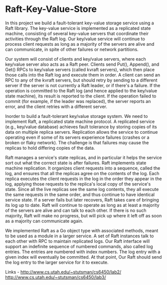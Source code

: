 # Raft-Key-Value-Store

In this project we build a fault-tolerant key-value storage service using a Raft library. The key-value service is implemented as a replicated state machine, consisting of several key-value servers that coordinate their activities through the Raft log. Our key/value service will continue to process client requests as long as a majority of the servers are alive and can communicate, in spite of other failures or network partitions.

Our system will consist of clients and key/value servers, where each key/value server also acts as a Raft peer. Clients send Put(), Append(), and Get() RPCs to key/value servers (called kvraft servers), which then place those calls into the Raft log and execute them in order. A client can send an RPC to any of the kvraft servers, but should retry by sending to a different server if the server is not currently a Raft leader, or if there's a failure. If the operation is committed to the Raft log (and hence applied to the key/value state machine), its result is reported to the client. If the operation failed to commit (for example, if the leader was replaced), the server reports an error, and the client retries with a different server.

Inorder to build a fault-tolerant key/value storage system. We need to implement Raft, a replicated state machine protocol. A replicated service (e.g., key/value database) achieves fault tolerance by storing copies of its data on multiple replica servers. Replication allows the service to continue operating even if some of its servers experience failures (crashes or a broken or flaky network). The challenge is that failures may cause the replicas to hold differing copies of the data.

Raft manages a service's state replicas, and in particular it helps the service sort out what the correct state is after failures. Raft implements state machine replication. It organizes client requests into a sequence, called the log, and ensures that all the replicas agree on the contents of the log. Each replica executes the client requests in the log in the order they appear in the log, applying those requests to the replica's local copy of the service's state. Since all the live replicas see the same log contents, they all execute the same requests in the same order, and thus continue to have identical service state. If a server fails but later recovers, Raft takes care of bringing its log up to date. Raft will continue to operate as long as at least a majority of the servers are alive and can talk to each other. If there is no such majority, Raft will make no progress, but will pick up where it left off as soon as a majority can communicate again.

We implemented Raft as a Go object type with associated methods, meant to be used as a module in a larger service. A set of Raft instances talk to each other with RPC to maintain replicated logs. Our Raft interface will support an indefinite sequence of numbered commands, also called log entries. The entries are numbered with index numbers. The log entry with a given index will eventually be committed. At that point, Our Raft should send the log entry to the larger service for it to execute.

Links - http://www.cs.utah.edu/~stutsman/cs6450/lab2/
        http://www.cs.utah.edu/~stutsman/cs6450/lab3/
